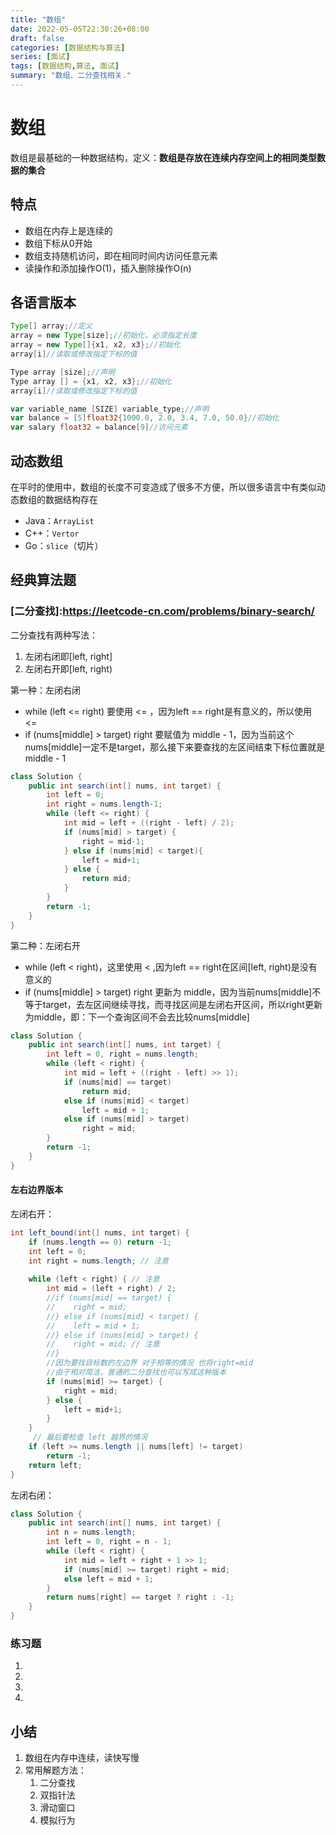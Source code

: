 ```yaml
---
title: "数组"
date: 2022-05-05T22:30:26+08:00
draft: false
categories: [数据结构与算法]
series: [面试]
tags: [数据结构,算法, 面试]
summary: "数组、二分查找相关."
---
```


# 数组

数组是最基础的一种数据结构，定义：**数组是存放在连续内存空间上的相同类型数据的集合**



## 特点

- 数组在内存上是连续的
- 数组下标从0开始
- 数组支持随机访问，即在相同时间内访问任意元素
- 读操作和添加操作O(1)，插入删除操作O(n)



## 各语言版本

```java
Type[] array;//定义
array = new Type[size];//初始化，必须指定长度
array = new Type[]{x1, x2, x3};//初始化
array[i]//读取或修改指定下标的值
```

```c++
Type array [size];//声明
Type array [] = {x1, x2, x3};//初始化
array[i]//读取或修改指定下标的值
```

```go
var variable_name [SIZE] variable_type;//声明
var balance = [5]float32{1000.0, 2.0, 3.4, 7.0, 50.0}//初始化
var salary float32 = balance[9]//访问元素
```



## 动态数组

在平时的使用中，数组的长度不可变造成了很多不方便，所以很多语言中有类似动态数组的数据结构存在

- Java：`ArrayList`
- C++：`Vertor`
- Go：`slice`（切片）



## 经典算法题

### [二分查找]:https://leetcode-cn.com/problems/binary-search/

二分查找有两种写法：

1. 左闭右闭即[left, right]
2. 左闭右开即[left, right)



第一种：左闭右闭

- while (left <= right) 要使用 <= ，因为left == right是有意义的，所以使用 <=
- if (nums[middle] > target) right 要赋值为 middle - 1，因为当前这个nums[middle]一定不是target，那么接下来要查找的左区间结束下标位置就是 middle - 1

```java
class Solution {
    public int search(int[] nums, int target) {
        int left = 0;
        int right = nums.length-1;
        while (left <= right) {
            int mid = left + ((right - left) / 2);
            if (nums[mid] > target) {
                right = mid-1;
            } else if (nums[mid] < target){
                left = mid+1;
            } else {
                return mid;
            }
        }
        return -1;
    }
}
```



第二种：左闭右开

- while (left < right)，这里使用 < ,因为left == right在区间[left, right)是没有意义的
- if (nums[middle] > target) right 更新为 middle，因为当前nums[middle]不等于target，去左区间继续寻找，而寻找区间是左闭右开区间，所以right更新为middle，即：下一个查询区间不会去比较nums[middle]

```java
class Solution {
    public int search(int[] nums, int target) {
        int left = 0, right = nums.length;
        while (left < right) {
            int mid = left + ((right - left) >> 1);
            if (nums[mid] == target)
                return mid;
            else if (nums[mid] < target)
                left = mid + 1;
            else if (nums[mid] > target)
                right = mid;
        }
        return -1;
    }
}
```



#### 左右边界版本

左闭右开：

```java
int left_bound(int[] nums, int target) {
    if (nums.length == 0) return -1;
    int left = 0;
    int right = nums.length; // 注意
    
    while (left < right) { // 注意
        int mid = (left + right) / 2;
        //if (nums[mid] == target) {
        //    right = mid;
        //} else if (nums[mid] < target) {
        //    left = mid + 1;
        //} else if (nums[mid] > target) {
        //    right = mid; // 注意
        //}
        //因为要找目标数的左边界 对于相等的情况 也将right=mid
        //由于相对简洁，普通的二分查找也可以写成这种版本
        if (nums[mid] >= target) {
            right = mid;
        } else {
            left = mid+1;
        }
    }
     // 最后要检查 left 越界的情况
    if (left >= nums.length || nums[left] != target)
        return -1;
    return left;
}
```

左闭右闭：

```java
class Solution {
    public int search(int[] nums, int target) {
        int n = nums.length;
        int left = 0, right = n - 1;
        while (left < right) {
            int mid = left + right + 1 >> 1;
            if (nums[mid] >= target) right = mid;
            else left = mid + 1;
        }
        return nums[right] == target ? right : -1;
    }
}
```



### 练习题

1. [27.移除元素]:https://leetcode.cn/problems/remove-element/

2. [977.有序数组的平方]:https://leetcode.cn/problems/squares-of-a-sorted-array/

3. [209.长度最小的子数组]:https://leetcode.cn/problems/minimum-size-subarray-sum/

4. [59.螺旋矩阵II]:https://leetcode.cn/problems/spiral-matrix-ii/





## 小结

1. 数组在内存中连续，读快写慢
2. 常用解题方法：
   1. 二分查找
   2. 双指针法
   3. 滑动窗口
   4. 模拟行为





